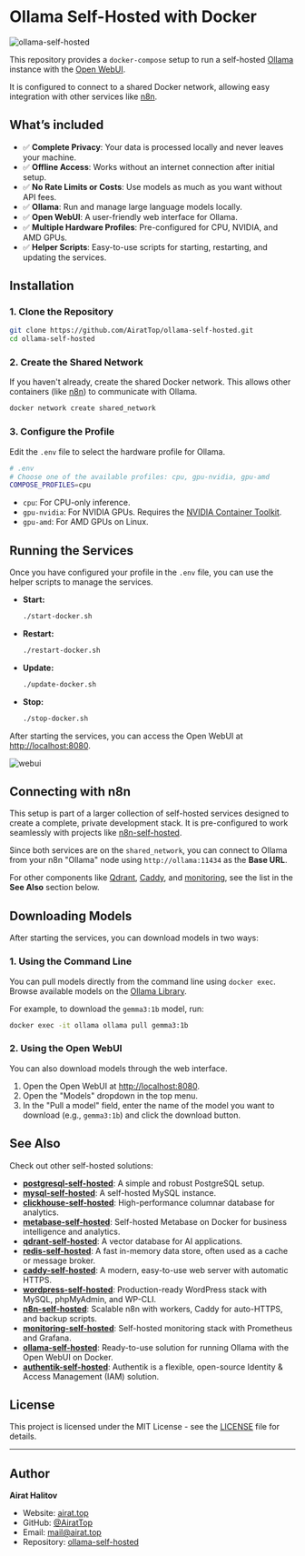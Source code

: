 # Ollama Self-Hosted with Docker

![ollama-self-hosted](https://repository-images.githubusercontent.com/1071074164/fcb6df2a-a8df-4630-8ff1-725ab7b92197)

This repository provides a `docker-compose` setup to run a self-hosted [Ollama](https://ollama.com/) instance with the [Open WebUI](https://github.com/open-webui/open-webui).

It is configured to connect to a shared Docker network, allowing easy integration with other services like [n8n](https://github.com/AiratTop/n8n-self-hosted).

## What’s included

-   ✅ **Complete Privacy**: Your data is processed locally and never leaves your machine.
-   ✅ **Offline Access**: Works without an internet connection after initial setup.
-   ✅ **No Rate Limits or Costs**: Use models as much as you want without API fees.
-   ✅ **Ollama**: Run and manage large language models locally.
-   ✅ **Open WebUI**: A user-friendly web interface for Ollama.
-   ✅ **Multiple Hardware Profiles**: Pre-configured for CPU, NVIDIA, and AMD GPUs.
-   ✅ **Helper Scripts**: Easy-to-use scripts for starting, restarting, and updating the services.

## Installation

### 1. Clone the Repository

```bash
git clone https://github.com/AiratTop/ollama-self-hosted.git
cd ollama-self-hosted
```

### 2. Create the Shared Network

If you haven't already, create the shared Docker network. This allows other containers (like [n8n](https://github.com/AiratTop/n8n-self-hosted)) to communicate with Ollama.

```bash
docker network create shared_network
```

### 3. Configure the Profile

Edit the `.env` file to select the hardware profile for Ollama.

```bash
# .env
# Choose one of the available profiles: cpu, gpu-nvidia, gpu-amd
COMPOSE_PROFILES=cpu
```

-   `cpu`: For CPU-only inference.
-   `gpu-nvidia`: For NVIDIA GPUs. Requires the [NVIDIA Container Toolkit](https://docs.nvidia.com/datacenter/cloud-native/container-toolkit/latest/install-guide.html).
-   `gpu-amd`: For AMD GPUs on Linux.

## Running the Services

Once you have configured your profile in the `.env` file, you can use the helper scripts to manage the services.

-   **Start:**
    ```bash
    ./start-docker.sh
    ```
-   **Restart:**
    ```bash
    ./restart-docker.sh
    ```
-   **Update:**
    ```bash
    ./update-docker.sh
    ```
-   **Stop:**
    ```bash
    ./stop-docker.sh
    ```

After starting the services, you can access the Open WebUI at [http://localhost:8080](http://localhost:8080).

![webui](https://github.com/open-webui/open-webui/blob/main/demo.gif)

## Connecting with n8n

This setup is part of a larger collection of self-hosted services designed to create a complete, private development stack. It is pre-configured to work seamlessly with projects like [n8n-self-hosted](https://github.com/AiratTop/n8n-self-hosted).

Since both services are on the `shared_network`, you can connect to Ollama from your n8n "Ollama" node using `http://ollama:11434` as the **Base URL**.

For other components like [Qdrant](https://github.com/AiratTop/qdrant-self-hosted), [Caddy](https://github.com/AiratTop/caddy-self-hosted), and [monitoring](https://github.com/AiratTop/monitoring-self-hosted), see the list in the **See Also** section below.

## Downloading Models

After starting the services, you can download models in two ways:

### 1. Using the Command Line

You can pull models directly from the command line using `docker exec`. Browse available models on the [Ollama Library](https://ollama.com/library).

For example, to download the `gemma3:1b` model, run:

```bash
docker exec -it ollama ollama pull gemma3:1b
```

### 2. Using the Open WebUI

You can also download models through the web interface.

1.  Open the Open WebUI at [http://localhost:8080](http://localhost:8080).
2.  Open the "Models" dropdown in the top menu.
3.  In the "Pull a model" field, enter the name of the model you want to download (e.g., `gemma3:1b`) and click the download button.

## See Also

Check out other self-hosted solutions:

-   [**postgresql-self-hosted**](https://github.com/AiratTop/postgresql-self-hosted): A simple and robust PostgreSQL setup.
-   [**mysql-self-hosted**](https://github.com/AiratTop/mysql-self-hosted): A self-hosted MySQL instance.
-   [**clickhouse-self-hosted**](https://github.com/AiratTop/clickhouse-self-hosted): High-performance columnar database for analytics.
-   [**metabase-self-hosted**](https://github.com/AiratTop/metabase-self-hosted): Self-hosted Metabase on Docker for business intelligence and analytics.
-   [**qdrant-self-hosted**](https://github.com/AiratTop/qdrant-self-hosted): A vector database for AI applications.
-   [**redis-self-hosted**](https://github.com/AiratTop/redis-self-hosted): A fast in-memory data store, often used as a cache or message broker.
-   [**caddy-self-hosted**](https://github.com/AiratTop/caddy-self-hosted): A modern, easy-to-use web server with automatic HTTPS.
-   [**wordpress-self-hosted**](https://github.com/AiratTop/wordpress-self-hosted): Production-ready WordPress stack with MySQL, phpMyAdmin, and WP-CLI.
-   [**n8n-self-hosted**](https://github.com/AiratTop/n8n-self-hosted): Scalable n8n with workers, Caddy for auto-HTTPS, and backup scripts.
-   [**monitoring-self-hosted**](https://github.com/AiratTop/monitoring-self-hosted): Self-hosted monitoring stack with Prometheus and Grafana.
-   [**ollama-self-hosted**](https://github.com/AiratTop/ollama-self-hosted): Ready-to-use solution for running Ollama with the Open WebUI on Docker.
-   [**authentik-self-hosted**](https://github.com/AiratTop/authentik-self-hosted): Authentik is a flexible, open-source Identity & Access Management (IAM) solution.

## License

This project is licensed under the MIT License - see the [LICENSE](LICENSE) file for details.

---

## Author

**Airat Halitov**

- Website: [airat.top](https://airat.top)
- GitHub: [@AiratTop](https://github.com/AiratTop)
- Email: [mail@airat.top](mailto:mail@airat.top)
- Repository: [ollama-self-hosted](https://github.com/AiratTop/ollama-self-hosted)
